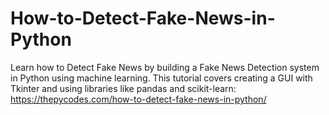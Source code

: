 # How-to-Detect-Fake-News-in-Python
Learn how to Detect Fake News by building a Fake News Detection system in Python using machine learning. This tutorial covers creating a GUI with Tkinter and using libraries like pandas and scikit-learn: https://thepycodes.com/how-to-detect-fake-news-in-python/
